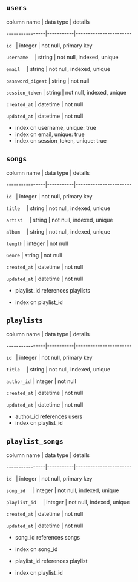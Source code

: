 ## `users`

 column name     | data type | details

----------------|-----------|-----------------------

`id `             | integer   | not null, primary key

`username  `      | string    | not null, indexed, unique

`email  `      | string    | not null, indexed, unique

`password_digest` | string    | not null

`session_token`   | string    | not null, indexed, unique

`created_at`   | datetime    | not null

`updated_at`   | datetime    | not null

- index on ​username, unique: true
- index on email, unique: true
- index on session_token, unique: true



## `songs`

 column name     | data type | details

----------------|-----------|-----------------------

`id `             | integer   | not null, primary key

`title  `      | string    | not null, indexed, unique

`artist  `      | string    | not null, indexed, unique

`album  `      | string    | not null, indexed, unique

`length` | integer    | not null

`Genre` | string    | not null

`created_at`   | datetime    | not null

`updated_at`   | datetime    | not null

- playlist_id references playlists

- index on playlist_id


## `playlists`

 column name     | data type | details

----------------|-----------|-----------------------

`id `             | integer   | not null, primary key

`title  `      | string    | not null, indexed, unique

`author_id` | integer    | not null

`created_at`   | datetime    | not null

`updated_at`   | datetime    | not null

- author_id references users
- index on playlist_id




## `playlist_songs`

 column name     | data type | details

----------------|-----------|-----------------------

`id `             | integer   | not null, primary key

`song_id  `      | integer    | not null, indexed, unique

`playlist_id  `      | integer    | not null, indexed, unique

`created_at`   | datetime    | not null

`updated_at`   | datetime    | not null

- song_id references songs

- index on song_id

- playlist_id references playlist

- index on playlist_id